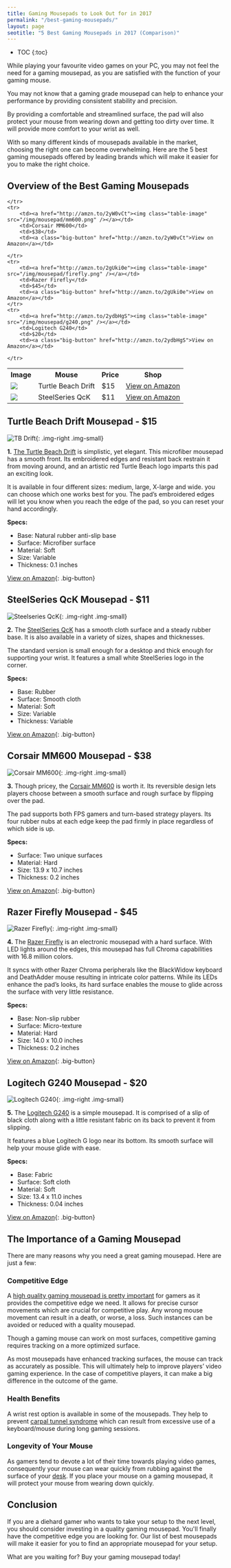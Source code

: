 ```yaml
---
title: Gaming Mousepads to Look Out for in 2017   
permalink: "/best-gaming-mousepads/"
layout: page
seotitle: "5 Best Gaming Mousepads in 2017 (Comparison)" 
--- 
```


* TOC
{:toc}


While playing your favourite video games on your PC, you may not feel the need for a gaming mousepad, as you are satisfied with the function of your gaming mouse. 

You may not know that a gaming grade mousepad can help to enhance your performance by providing consistent stability and precision. 

By providing a comfortable and streamlined surface, the pad will also protect your mouse from wearing down and getting too dirty over time. It will provide more comfort to your wrist as well.

With so many different kinds of mousepads available in the market, choosing the right one can become overwhelming. Here are the 5 best gaming mousepads offered by leading brands which will make it easier for you to make the right choice.

## Overview of the Best Gaming Mousepads

<table class="basic-table" align="center">
	<tr>
		<th>Image</th>
		<th>Mouse</th>
		<th>Price</th>
		<th>Shop</th>
	</tr>
	<tr>
		<td><a href="http://amzn.to/2ycw3qh"><img class="table-image" src="/img/mousepad/tb-drift.png" /></a></td>
		<td>Turtle Beach Drift </td>
		<td>$15</td>
		<td><a class="big-button" href="http://amzn.to/2ycw3qh">View on Amazon</a></td>
	</tr>
	<tr>
		<td><a href="http://amzn.to/2ycw3qh"><img class="table-image" src="/img/mousepad/steelseries.png" /></a></td>
		<td>SteelSeries QcK</td>
		<td>$11</td>
		<td><a class="big-button" href="http://amzn.to/2igw9lU">View on Amazon</a></td>
		
	</tr>
	<tr>
		<td><a href="http://amzn.to/2yW0vCt"><img class="table-image" src="/img/mousepad/mm600.png" /></a></td>
		<td>Corsair MM600</td>
		<td>$38</td>
		<td><a class="big-button" href="http://amzn.to/2yW0vCt">View on Amazon</a></td>
		
	</tr>
	<tr>
		<td><a href="http://amzn.to/2gUki0e"><img class="table-image" src="/img/mousepad/firefly.png" /></a></td>
		<td>Razer Firefly</td>
		<td>$45</td>
		<td><a class="big-button" href="http://amzn.to/2gUki0e">View on Amazon</a></td>
	</tr>
	<tr>
		<td><a href="http://amzn.to/2ydbHgS"><img class="table-image" src="/img/mousepad/g240.png" /></a></td>
		<td>Logitech G240</td>
		<td>$20</td>
		<td><a class="big-button" href="http://amzn.to/2ydbHgS">View on Amazon</a></td>
		
	</tr>
</table>

## Turtle Beach Drift Mousepad - $15
![TB Drift](/img/mousepad/tb-drift.png){: .img-right .img-small}


**1.** [The Turtle Beach Drift](http://amzn.to/2ycw3qh) is simplistic, yet elegant. This microfiber mousepad has a smooth front. Its embroidered edges and resistant back restrain it from moving around, and an artistic red Turtle Beach logo imparts this pad an exciting look. 

It is available in four different sizes: medium, large, X-large and wide. you can choose which one works best for you. The pad’s embroidered edges will let you know when you reach the edge of the pad, so you can reset your hand accordingly.

**Specs:**

* Base: Natural rubber anti-slip base
* Surface: Microfiber surface
* Material: Soft
* Size: Variable
* Thickness: 0.1 inches

[View on Amazon](http://amzn.to/2ycw3qh){: .big-button}

## SteelSeries QcK Mousepad - $11
![Steelseries QcK](/img/mousepad/steelseries.png){: .img-right .img-small}


**2.** The [SteelSeries QcK](http://amzn.to/2igw9lU) has a smooth cloth surface and a steady rubber base. It is also available in a variety of sizes, shapes and thicknesses. 

The standard version is small enough for a desktop and thick enough for supporting your wrist. It features a small white SteelSeries logo in the corner. 

**Specs:**

* Base: Rubber
* Surface: Smooth cloth 
* Material: Soft
* Size: Variable
* Thickness: Variable

[View on Amazon](http://amzn.to/2igw9lU){: .big-button}

## Corsair MM600 Mousepad - $38
![Corsair MM600](/img/mousepad/mm600.png){: .img-right .img-small}

 
**3.** Though pricey, the [Corsair MM600](http://amzn.to/2yW0vCt) is worth it. Its reversible design lets players choose between a smooth surface and rough surface by flipping over the pad. 

The pad supports both FPS gamers and turn-based strategy players. Its four rubber nubs at each edge keep the pad firmly in place regardless of which side is up. 

**Specs:** 

* Surface:  Two unique surfaces
* Material: Hard
* Size: 13.9 x 10.7 inches
* Thickness: 0.2 inches

[View on Amazon](http://amzn.to/2yW0vCt){: .big-button}

## Razer Firefly Mousepad - $45
![Razer Firefly](/img/mousepad/firefly.png){: .img-right .img-small}


 **4.** The [Razer Firefly](http://amzn.to/2gUki0e) is an electronic mousepad with a hard surface. With LED lights around the edges, this mousepad has full Chroma capabilities with 16.8 million colors. 

 It syncs with other Razer Chroma peripherals like the BlackWidow keyboard and DeathAdder mouse resulting in intricate color patterns. While its LEDs enhance the pad’s looks, its hard surface enables the mouse to glide across the surface with very little resistance. 

**Specs:**

* Base: Non-slip rubber
* Surface: Micro-texture 
* Material: Hard
* Size: 14.0 x 10.0 inches
* Thickness: 0.2 inches

[View on Amazon](http://amzn.to/2gUki0e){: .big-button}

## Logitech G240 Mousepad - $20
![Logitech G240](/img/mousepad/g240.png){: .img-right .img-small}


**5.** The [Logitech G240](http://amzn.to/2ydbHgS) is a simple mousepad. It is comprised of a slip of black cloth along with a little resistant fabric on its back to prevent it from slipping. 

It features a blue Logitech G logo near its bottom. Its smooth surface will help your mouse glide with ease.

**Specs:**

* Base: Fabric 
* Surface: Soft cloth
* Material: Soft
* Size: 13.4 x 11.0 inches
* Thickness: 0.04 inches

[View on Amazon](http://amzn.to/2ydbHgS){: .big-button}

## The Importance of a Gaming Mousepad 

There are many reasons why you need a great gaming mousepad. Here are just a few: 

### Competitive Edge

A [high quality gaming mousepad is pretty important](http://www.tested.com/tech/accessories/1850-the-real-benefits-of-an-expensive-gaming-mousepad/) for gamers as it provides the competitive edge we need. It allows for precise cursor movements which are crucial for competitive play. Any wrong mouse movement can result in a death, or worse, a loss. Such instances can be avoided or reduced with a quality mousepad. 

Though a gaming mouse can work on most surfaces, competitive gaming requires tracking on a more optimized surface. 

As most mousepads have enhanced tracking surfaces, the mouse can track as accurately as possible. This will ultimately help to improve players’ video gaming experience. In the case of competitive players, it can make a big difference in the outcome of the game. 

### Health Benefits

A wrist rest option is available in some of the mousepads. They help to prevent [carpal tunnel syndrome](https://en.wikipedia.org/wiki/Carpal_tunnel_syndrome) which can result from excessive use of a keyboard/mouse during long gaming sessions. 

### Longevity of Your Mouse

As gamers tend to devote a lot of their time towards playing video games, consequently your mouse can wear quickly from rubbing against the surface of your [desk](/best-gaming-desks/). If you place your mouse on a gaming mousepad, it will protect your mouse from wearing down quickly.

## Conclusion

If you are a diehard gamer who wants to take your setup to the next level, you should consider investing in a quality gaming mousepad. You'll finally have the competitive edge you are looking for. Our list of best mousepads will make it easier for you to find an appropriate mousepad for your setup.

What are you waiting for? Buy your gaming mousepad today! 
